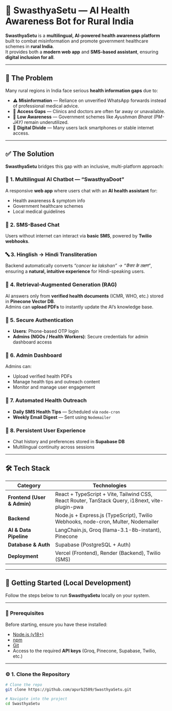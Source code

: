 # 🏥 **SwasthyaSetu — AI Health Awareness Bot for Rural India**

**SwasthyaSetu** is a **multilingual, AI-powered health awareness platform** built to combat misinformation and promote government healthcare schemes in **rural India**.  
It provides both a **modern web app** and **SMS-based assistant**, ensuring **digital inclusion for all**.

---

## 🎯 **The Problem**

Many rural regions in India face serious **health information gaps** due to:

- ⚠️ **Misinformation** — Reliance on unverified WhatsApp forwards instead of professional medical advice.  
- 🚫 **Access Gaps** — Clinics and doctors are often far away or unavailable.  
- 🧾 **Low Awareness** — Government schemes like *Ayushman Bharat (PM-JAY)* remain underutilized.  
- 📵 **Digital Divide** — Many users lack smartphones or stable internet access.

---

## ✅ **The Solution**

**SwasthyaSetu** bridges this gap with an inclusive, multi-platform approach:

### 💬 **1. Multilingual AI Chatbot — “SwasthyaDoot”**
A responsive **web app** where users chat with an **AI health assistant** for:
- Health awareness & symptom info  
- Government healthcare schemes  
- Local medical guidelines  

### 📱 **2. SMS-Based Chat**
Users without internet can interact via **basic SMS**, powered by **Twilio webhooks**.

### 🔤 **3. Hinglish → Hindi Transliteration**
Backend automatically converts *“cancer ke lakshan” → “कैंसर के लक्षण”*,  
ensuring a **natural, intuitive experience** for Hindi-speaking users.

### 🧠 **4. Retrieval-Augmented Generation (RAG)**
AI answers only from **verified health documents** (ICMR, WHO, etc.) stored in **Pinecone Vector DB**.  
Admins can **upload PDFs** to instantly update the AI’s knowledge base.

### 🔐 **5. Secure Authentication**
- **Users**: Phone-based OTP login  
- **Admins (NGOs / Health Workers)**: Secure credentials for admin dashboard access  

### 🧾 **6. Admin Dashboard**
Admins can:
- Upload verified health PDFs  
- Manage health tips and outreach content  
- Monitor and manage user engagement  

### 📢 **7. Automated Health Outreach**
- **Daily SMS Health Tips** — Scheduled via `node-cron`  
- **Weekly Email Digest** — Sent using `Nodemailer`  

### 💾 **8. Persistent User Experience**
- Chat history and preferences stored in **Supabase DB**  
- Multilingual continuity across sessions  

---

## 🛠️ **Tech Stack**

| Category | Technologies |
|-----------|--------------|
| **Frontend (User & Admin)** | React + TypeScript + Vite, Tailwind CSS, React Router, TanStack Query, i18next, vite-plugin-pwa |
| **Backend** | Node.js + Express.js (TypeScript), Twilio Webhooks, node-cron, Multer, Nodemailer |
| **AI & Data Pipeline** | LangChain.js, Groq (llama-3.1-8b-instant), Pinecone |
| **Database & Auth** | Supabase (PostgreSQL + Auth) |
| **Deployment** | Vercel (Frontend), Render (Backend), Twilio (SMS) |

---

## 🚀 **Getting Started (Local Development)**

Follow the steps below to run **SwasthyaSetu** locally on your system.

---

### 🧩 **Prerequisites**

Before starting, ensure you have these installed:

- [Node.js (v18+)](https://nodejs.org/)
- [npm](https://www.npmjs.com/)
- [Git](https://git-scm.com/)
- Access to the required **API keys** (Groq, Pinecone, Supabase, Twilio, etc.)

---

### ⚙️ **1. Clone the Repository**

```bash
# Clone the repo
git clone https://github.com/apurb2509/SwasthyaSetu.git

# Navigate into the project
cd SwasthyaSetu


